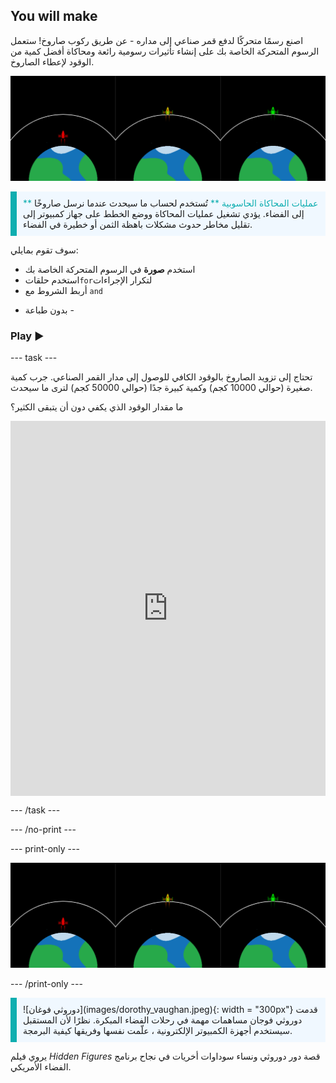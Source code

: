 ## You will make

اصنع رسمًا متحركًا لدفع قمر صناعي إلى مداره - عن طريق ركوب صاروخ! ستعمل الرسوم المتحركة الخاصة بك على إنشاء تأثيرات رسومية رائعة ومحاكاة أفضل كمية من الوقود لإعطاء الصاروخ.

![تظهر الشاشات المتجاورة صاروخًا أخضر في المدار وصاروخًا أحمر فشل في الوصول إلى المدار.](images/showcase.png)

<p style="border-left: solid; border-width:10px; border-color: #0faeb0; background-color: aliceblue; padding: 10px;">
<span style="color: #0faeb0">** عمليات المحاكاة الحاسوبية **</span> تُستخدم لحساب ما سيحدث عندما نرسل صاروخًا إلى الفضاء. يؤدي تشغيل عمليات المحاكاة ووضع الخطط على جهاز كمبيوتر إلى تقليل مخاطر حدوث مشكلات باهظة الثمن أو خطيرة في الفضاء.
</p>

سوف تقوم بمايلي:
+ استخدم **صورة** في الرسوم المتحركة الخاصة بك
+ استخدم حلقات`for`لتكرار الإجراءات
+ أربط الشروط مع `and`

- بدون طباعة -

### Play ▶️

--- task ---

<div style="display: flex; flex-wrap: wrap">
<div style="flex-basis: 175px; flex-grow: 1">  
تحتاج إلى تزويد الصاروخ بالوقود الكافي للوصول إلى مدار القمر الصناعي. جرب كمية صغيرة (حوالي 10000 كجم) وكمية كبيرة جدًا (حوالي 50000 كجم) لترى ما سيحدث. 

ما مقدار الوقود الذي يكفي دون أن يتبقى الكثير؟
</div>
<iframe src="https://trinket.io/embed/python/622b4dd113?outputOnly=true&runOption=run&start=result" width="100%" height="600" frameborder="0" marginwidth="0" marginheight="0" allowfullscreen></iframe>
</div>

--- /task ---

--- /no-print ---

--- print-only ---

![مشروع كامل.](images/showcase.png)

--- /print-only ---

<p style="border-left: solid; border-width:10px; border-color: #0faeb0; background-color: aliceblue; padding: 10px;"> ![دوروثي فوغان](images/dorothy_vaughan.jpeg){: width = "300px"} قدمت دوروثي فوجان مساهمات مهمة في رحلات الفضاء المبكرة. نظرًا لأن المستقبل سيستخدم أجهزة الكمبيوتر الإلكترونية ، علّمت نفسها وفريقها كيفية البرمجة.

يروي فيلم *Hidden Figures* قصة دور دوروثي ونساء سوداوات أخريات في نجاح برنامج الفضاء الأمريكي. 

